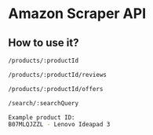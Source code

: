# Amazon Scraper API

## How to use it?

```sh
/products/:productId
```
```sh
/products/:productId/reviews
```
```sh
/products/:productId/offers
```
```sh
/search/:searchQuery
```
```sh
Example product ID:
B07MLQJZZL - Lenovo Ideapad 3
```